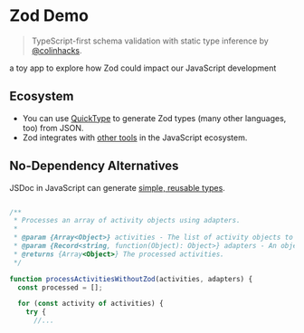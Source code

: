 # Zod Demo

> TypeScript-first schema validation with static type inference by [@colinhacks](https://x.com/colinhacks).

a toy app to explore how Zod could impact our JavaScript development

## Ecosystem

- You can use [QuickType](https://app.quicktype.io/) to generate Zod types (many other languages, too) from JSON.
- Zod integrates with [other tools](https://zod.dev/ecosystem) in the JavaScript ecosystem.

## No-Dependency Alternatives

JSDoc in JavaScript can generate [simple, reusable types](https://docs.joshuatz.com/cheatsheets/js/jsdoc/#vscode---javascript-type-safety-with-jsdoc).

```js

/**
 * Processes an array of activity objects using adapters.
 *
 * @param {Array<Object>} activities - The list of activity objects to process.
 * @param {Record<string, function(Object): Object>} adapters - An object mapping source names to adapter functions.
 * @returns {Array<Object>} The processed activities.
 */

function processActivitiesWithoutZod(activities, adapters) {
  const processed = [];

  for (const activity of activities) {
    try {
      //...
```
